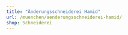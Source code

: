 ```yaml
---
title: "Änderungsschneiderei Hamid"
url: /muenchen/aenderungsschneiderei-hamid/
shop: Schneiderei
---
```

